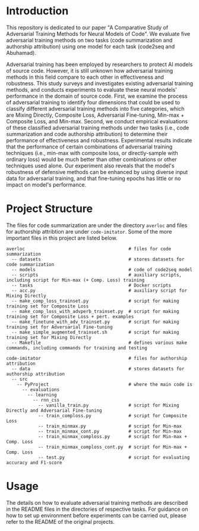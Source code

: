 # Introduction
This repository is dedicated to our paper "A Comparative Study of Adversarial Training Methods for Neural Models of Code". We evaluate five adversarial training methods on two tasks (code summarization and authorship attribution) using one model for each task (code2seq and Abuhamad). 

Adversarial training has been employed by researchers to protect AI models of source code. However, it is still unknown how adversarial training methods in this field compare to each other in effectiveness and robustness. This study surveys and investigates existing adversarial training methods, and conducts experiments to evaluate these neural models' performance in the domain of source code. First, we examine the process of adversarial training to identify four dimensions that could be used to classify different adversarial training methods into five categories, which are Mixing Directly, Composite Loss, Adversarial Fine-tuning, Min-max + Composite Loss, and Min-max. Second, we conduct empirical evaluations of these classified adversarial training methods under two tasks (i.e., code summarization and code authorship attribution) to determine their performance of effectiveness and robustness. Experimental results indicate that the performance of certain combinations of adversarial training techniques (i.e., min-max with composite loss, or directly-sample with ordinary loss) would be much better than other combinations or other techniques used alone. Our experiment also reveals that the model's robustness of defensive methods can be enhanced by using diverse input data for adversarial training, and that fine-tuning epochs has little or no impact on model's performance. 

# Project Structure
The files for code summarization are under the directory `averloc` and files for authorship attribtion are under `code-imitator`. Some of the more important files in this project are listed below.
```
averloc                                       # files for code summarization
  -- datasets                                 # stores datasets for code summarization
  -- models                                   # code of code2seq model
  -- scripts                                  # auxiliary scripts, including script for Min-max (+ Comp. Loss) training
  -- tasks                                    # Docker scripts
  -- acc.py                                   # auxiliary script for Mixing Directly
  -- make_comp_loss_trainset.py               # script for making training set for Composite Loss
  -- make_comp_loss_with_advperb_trainset.py  # script for making training set for Composite Loss + pert. examples
  -- make_finetune_with_adv_trainset.py       # script for making training set for Adversarial Fine-tuning
  -- make_simple_augmented_trainset.sh        # script for making training set for Mixing Directly
  -- Makefile                                 # defines various make commands, including commands for training and testing

code-imitator                                 # files for authorship attribution
  -- data                                     # stores datasets for authorship attribution
  -- src
    -- PyProject                              # where the main code is
      -- evaluations
        -- learning
          -- rnn_css
            -- vanilla_train.py               # script for Mixing Directly and Adversarial Fine-tuning
            -- train_comploss.py              # script for Composite Loss
            -- train_minmax.py                # script for Min-max
            -- train_minmax_cont.py           # script for Min-max
            -- train_minmax_comploss.py       # script for Min-max + Comp. Loss
            -- train_minmax_comploss_cont.py  # script for Min-max + Comp. Loss
            -- test.py                        # script for evaluating accuracy and F1-score
```

# Usage
The details on how to evaluate adversarial training methods are described in the README files in the directories of respective tasks. For guidance on how to set up environment before experiments can be carried out, please refer to the README of the original projects.

